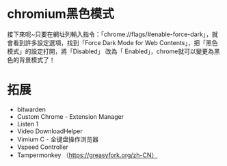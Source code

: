 # chromium黑色模式

接下來呢~只要在網址列輸入指令：「chrome://flags/#enable-force-dark」，就會看到許多設定選項，找到「Force Dark Mode for Web Contents」，把「黑色模式」的設定打開，將「Disabled」 改為「 Enabled」，chrome就可以變更為黑色的背景模式了！

# 拓展
- bitwarden
- Custom Chrome - Extension Manager
- Listen 1
- Video DownloadHelper
- Vimium C - 全键盘操作浏览器
- Vspeed Controller
- Tampermonkey   （https://greasyfork.org/zh-CN）
